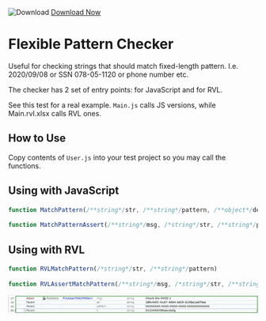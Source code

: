 ![Download](https://github.githubassets.com/images/icons/emoji/unicode/23ec.png?v8) [Download Now](https://inflectra.github.io/DownGit/#/home?url=https://github.com/Inflectra/rapise-powerpack/tree/master/PatternMatching)


# Flexible Pattern Checker

Useful for checking strings that should match fixed-length pattern. I.e. 2020/09/08 or SSN 078-05-1120 or phone number etc.

The checker has 2 set of entry points: for JavaScript and for RVL. 

See this test for a real example. `Main.js` calls JS versions, while Main.rvl.xlsx calls RVL ones.

## How to Use
Copy contents of `User.js` into your test project so you may call the functions.

## Using with JavaScript
```javascript
function MatchPattern(/**string*/str, /**string*/pattern, /**object*/defObj)/**boolean*/
```

```javascript
function MatchPatternAssert(/**string*/msg, /*string*/str, /**string*/pattern, /**object*/defObj)
```

## Using with RVL

```javascript
function RVLMatchPattern(/*string*/str, /**string*/pattern)
```

```javascript
function RVLAssertMatchPattern(/**string*/msg, /*string*/str, /**string*/pattern)
```

![RVL](img/PatternMatcherRvl.jpg)
